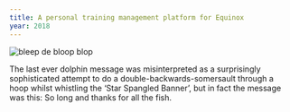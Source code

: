 ```yaml
---
title: A personal training management platform for Equinox
year: 2018
---
```


![bleep de bloop blop](https://ddrsspkp4lsq7.cloudfront.net/assets/case-study/n-synth/nsynth-2.jpg)

The last ever dolphin message was misinterpreted as a surprisingly sophisticated attempt to do a double-backwards-somersault through a hoop whilst whistling the ‘Star Spangled Banner’, but in fact the message was this: So long and thanks for all the fish.
